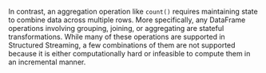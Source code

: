 In contrast, an aggregation operation like `count()` requires maintaining state to combine data across multiple rows. More specifically, any DataFrame operations involving grouping, joining, or aggregating are stateful transformations. While many of these operations are supported in Structured Streaming, a few combinations of them are not supported because it is either computationally hard or infeasible to compute them in an incremental manner.